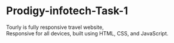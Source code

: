 # Prodigy-infotech-Task-1<br>
Tourly is fully responsive travel website,<br>
Responsive for all devices, built using HTML, CSS, and JavaScript.

